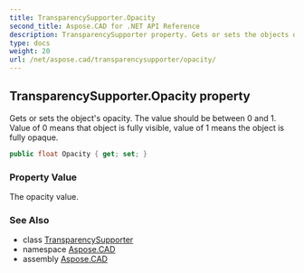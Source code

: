```yaml
---
title: TransparencySupporter.Opacity
second_title: Aspose.CAD for .NET API Reference
description: TransparencySupporter property. Gets or sets the objects opacity. The value should be between 0 and 1. Value of 0 means that object is fully visible value of 1 means the object is fully opaque
type: docs
weight: 20
url: /net/aspose.cad/transparencysupporter/opacity/
---
```

## TransparencySupporter.Opacity property

Gets or sets the object's opacity. The value should be between 0 and 1. Value of 0 means that object is fully visible, value of 1 means the object is fully opaque.

```csharp
public float Opacity { get; set; }
```

### Property Value

The opacity value.

### See Also

* class [TransparencySupporter](../)
* namespace [Aspose.CAD](../../transparencysupporter/)
* assembly [Aspose.CAD](../../../)


